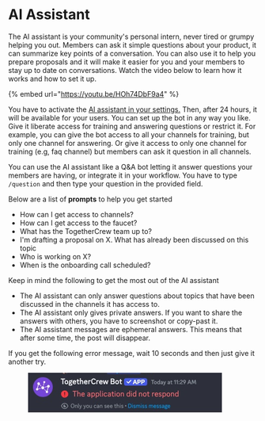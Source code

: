 # AI Assistant

The AI assistant is your community's personal intern, never tired or grumpy helping you out. Members can ask it simple questions about your product, it can summarize key points of a conversation. You can also use it to help you prepare proposals and it will make it easier for you and your members to stay up to date on conversations. Watch the video below to learn how it works and how to set it up.

{% embed url="https://youtu.be/HOh74DbF9a4" %}

You have to activate the [AI assistant in your settings.](../fundamentals/setting-up-the-ai-assistant.md) Then, after 24 hours, it will be available for your users. You can set up the bot in any way you like. Give it liberate access for training and answering questions or restrict it. For example, you can give the bot access to all your channels for training, but only one channel for answering. Or give it access to only one channel for training (e.g, faq channel) but members can ask it question in all channels.

You can use the AI assistant like a Q\&A bot letting it answer questions your members are having, or integrate it in your workflow. You have to type `/question` and then type your question in the provided field.



Below are a list of **prompts** to help you get started

* How can I get access to channels?
* How can I get access to the faucet?
* What has the TogetherCrew team up to?
* I'm drafting a proposal on X. What has already been discussed on this topic
* Who is working on X?
* When is the onboarding call scheduled?



Keep in mind the following to get the most out of the AI assistant

* The AI assistant can only answer questions about topics that have been discussed in the channels it has access to.&#x20;
* The AI assistant only gives private answers. If you want to share the answers with others, you have to screenshot or copy-past it.
* The AI assistant messages are ephemeral answers. This means that after some time, the post will disappear.&#x20;



If you get the following error message, wait 10 seconds and then just give it another try.

<figure><img src="../.gitbook/assets/hivemind error.jpg" alt=""><figcaption></figcaption></figure>





